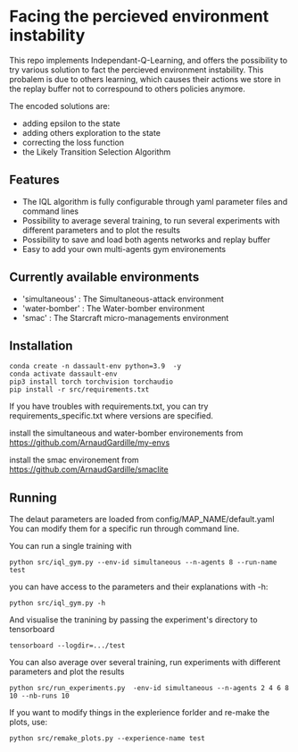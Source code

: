 # Facing the percieved environment instability

This repo implements Independant-Q-Learning, and offers the possibility to try various solution to fact the percieved environment instability. This probalem is due to others learning,  which causes their actions we store in the replay buffer not to correspound to others policies anymore.

The encoded solutions are:
- adding epsilon to the state
- adding others exploration to the state
- correcting the loss function
- the Likely Transition Selection Algorithm


## Features
- The IQL algorithm is fully configurable through yaml parameter files and command lines
- Possibility to average several training, to run several experiments with different parameters and to plot the results
- Possibility to save and load both agents networks and replay buffer
- Easy to add your own multi-agents gym environements

## Currently available environments 
- 'simultaneous'  : The Simultaneous-attack environment
- 'water-bomber'  : The Water-bomber environment
- 'smac'          : The Starcraft micro-managements environment

## Installation

```
conda create -n dassault-env python=3.9  -y
conda activate dassault-env
pip3 install torch torchvision torchaudio
pip install -r src/requirements.txt
```

If you have troubles with requirements.txt, you can try requirements_specific.txt where versions are specified.

install the simultaneous and water-bomber environements from https://github.com/ArnaudGardille/my-envs

install the smac environement from https://github.com/ArnaudGardille/smaclite


## Running

The delaut parameters are loaded from config/MAP_NAME/default.yaml
You can modify them for a specific run through command line. 


You can run a single training with
```
python src/iql_gym.py --env-id simultaneous --n-agents 8 --run-name test 
```
you can have access to the parameters and their explanations with -h:
```
python src/iql_gym.py -h
```
And visualise the tranining by passing the experiment's directory to tensorboard
```
tensorboard --logdir=.../test
```

You can also average over several training, run experiments with different parameters and plot the results
```
python src/run_experiments.py  -env-id simultaneous --n-agents 2 4 6 8 10 --nb-runs 10
```
 
If you want to modify things in the explerience forlder and re-make the plots, use:
```
python src/remake_plots.py --experience-name test                 
```